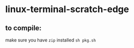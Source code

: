 # linux-terminal-scratch-edge
## to compile:
make sure you have ```zip``` installed 
```sh pkg.sh```
